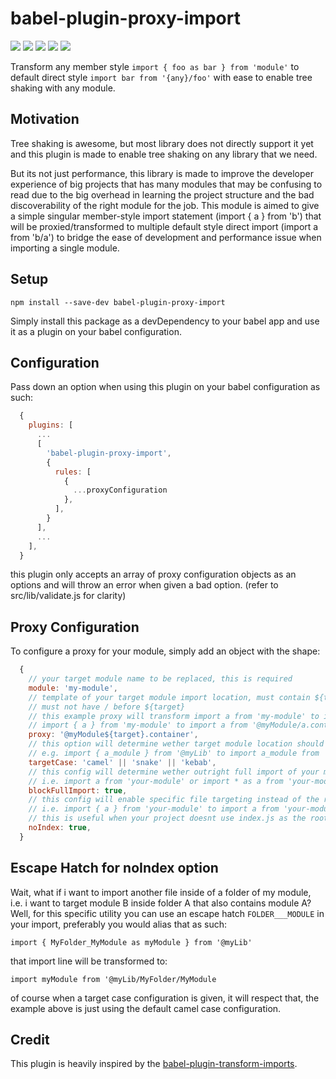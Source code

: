 # babel-plugin-proxy-import

![](https://img.shields.io/circleci/project/github/dharmawankenny/babel-plugin-proxy-import/master.svg?logo=circleci&logoColor=ffffff) ![](https://img.shields.io/codecov/c/gh/dharmawankenny/babel-plugin-proxy-import.svg?logo=codecov&logoColor=ffffff) ![](https://img.shields.io/david/dharmawankenny/babel-plugin-proxy-import.svg?logo=node.js&logoColor=ffffff) ![](https://img.shields.io/github/license/dharmawankenny/babel-plugin-proxy-import.svg) ![](https://img.shields.io/github/issues-raw/dharmawankenny/babel-plugin-proxy-import.svg?logo=github&logoColor=ffffff)


Transform any member style `import { foo as bar } from 'module'` to default direct style `import bar from '{any}/foo'` with ease to enable tree shaking with any module.

## Motivation

Tree shaking is awesome, but most library does not directly support it yet and this plugin is made to enable tree shaking on any library that we need.

But its not just performance, this library is made to improve the developer experience of big projects that has many modules that may be confusing to read due to the big overhead in learning the project structure and the bad discoverability of the right module for the job. This module is aimed to give a simple singular member-style import statement (import { a } from 'b') that will be proxied/transformed to multiple default style direct import (import a from 'b/a') to bridge the ease of development and performance issue when importing a single module.

## Setup

`npm install --save-dev babel-plugin-proxy-import`

Simply install this package as a devDependency to your babel app and use it as a plugin on your babel configuration.


## Configuration

Pass down an option when using this plugin on your babel configuration as such:

```js
  {
    plugins: [
      ...
      [
        'babel-plugin-proxy-import',
        {
          rules: [
            {
              ...proxyConfiguration
            },
          ],
        }
      ],
      ...
    ],
  }
```

this plugin only accepts an array of proxy configuration objects as an options and will throw an error when given a bad option. (refer to src/lib/validate.js for clarity)

## Proxy Configuration

To configure a proxy for your module, simply add an object with the shape:

```js
  {
    // your target module name to be replaced, this is required
    module: 'my-module',
    // template of your target module import location, must contain ${target} that will be replaced with the import target,
    // must not have / before ${target}
    // this example proxy will transform import a from 'my-module' to import a from '@myModule.container' and
    // import { a } from 'my-module' to import a from '@myModule/a.container', refer to src/lib/resolveBaseTargetModule.js for clarity
    proxy: '@myModule${target}.container',
    // this option will determine wether target module location should be transformed to one of the three case structure
    // e.g. import { a_module } from '@myLib' to import a_module from '@myLib/aModule', will default to camel case
    targetCase: 'camel' || 'snake' || 'kebab',
    // this config will determine wether outright full import of your module is not allowed or not
    // i.e. import a from 'your-module' or import * as a from 'your-module'
    blockFullImport: true,
    // this config will enable specific file targeting instead of the root folder targeting when importing a module
    // i.e. import { a } from 'your-module' to import a from 'your-module/a/a' instead of 'your-module/a'
    // this is useful when your project doesnt use index.js as the root of your module
    noIndex: true,
  }
```

## Escape Hatch for noIndex option

Wait, what if i want to import another file inside of a folder of my module, i.e. i want to target module B inside folder A that also contains module A? Well, for this specific utility you can use an escape hatch `FOLDER___MODULE` in your import, preferably you would alias that as such:

`import { MyFolder_MyModule as myModule } from '@myLib'`

that import line will be transformed to:

`import myModule from '@myLib/MyFolder/MyModule`

of course when a target case configuration is given, it will respect that, the example above is just using the default camel case configuration.


## Credit

This plugin is heavily inspired by the [babel-plugin-transform-imports](https://www.npmjs.com/package/babel-plugin-transform-imports).
